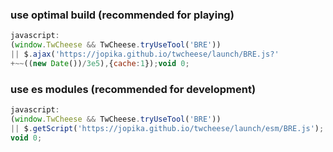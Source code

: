 ### use optimal build (recommended for playing)

```javascript
javascript:
(window.TwCheese && TwCheese.tryUseTool('BRE'))
|| $.ajax('https://jopika.github.io/twcheese/launch/BRE.js?'
+~~((new Date())/3e5),{cache:1});void 0;
```

### use es modules (recommended for development)

```javascript
javascript:
(window.TwCheese && TwCheese.tryUseTool('BRE'))
|| $.getScript('https://jopika.github.io/twcheese/launch/esm/BRE.js');
void 0;
```
